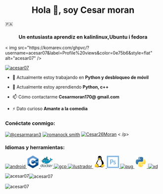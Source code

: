 <h1 align="center">Hola 👋, soy Cesar moran</h1> 🇵🇦
<h3 align="center">Un entusiasta aprendiz en kalinlinux,Ubuntu i fedora</h3>

<p align="left"> < img src="https://komarev.com/ghpvc/?username=acesar07&label=Profile%20views&color=0e75b6&style=flat" alt="acesar07" /> </p>

<p align="left"> <a href= "https://github.com/ryo-ma/github-profile-trofeo"><img src="https://github-perfil-trofeo.vercel.app/?username=acesar07" alt="acesar07" / ></a> </p>

- 🔭 Actualmente estoy trabajando en **Python y desbloqueo de móvil**

- 🌱 Actualmente estoy aprendiendo **Python, c++**

- 📫 Cómo contactarme **Cesarmoran170@ gmail.com**

- ⚡ Dato curioso **Amante a la comedia**

<h3 align="left">Conéctate conmigo:</h3>
<p align="left">
<a href="https://twitter.com/@cesarmaran3" target="blank"><img align="center" src="https://raw.githubusercontent.com/rahuldkjain/github-profile-readme- generador/master/src/images/icons/Social/twitter.svg" alt="@cesarmaran3" height="30" width="40" /></a> <a href="
https://fb.com /romanock smith" target="en blanco"><img align="center" src="https://raw.githubusercontent.com/rahuldkjain/github-profile-readme-generator/master/src/images/icons/Social/ facebook.svg" alt="romanock smith" height="30" width="40" /></a>
<a href="https://discord.gg/Cesar26Moran" target="blank"><img align ="centro" src="https://raw.githubusercontent.com/rahuldkjain/github-profile-readme-generator/master/src/images/icons/Social/discord.svg" alt="Cesar26Moran" height="30" width="40" /></a>
< /p>

<h3 align="left">Idiomas y herramientas:</h3>
<p align="left"> <a href="https://developer.android.com" target="_blank" rel="noreferrer"> <img src="https://raw.githubusercontent.com/devicons /devicon/master/icons/android/android-original-wordmark.svg" alt="android" width="40" height="40"/> </a> <a href="https://www.w3schools .com/cpp/" target="_blank" rel="noreferrer"> <img src="https://raw.githubusercontent.com/devicons/devicon/master/icons/cplusplus/cplusplus-original.svg" alt= "cplusplus" width="40" height="40"/> </a> <a href="https://www.docker.com/" target="_blank" rel="noreferrer"> <img src="https://raw.githubusercontent.com/devicons/devicon/master/icons/docker/docker-original-wordmark.svg" alt=" ventana acoplable" width="40" height="40"/> </a> <a href="https://cloud.google.com" target="_blank" rel="noreferrer"> <img src="https ://www.vectorlogo.zone/logos/google_cloud/google_cloud-icon.svg" alt="gcp" width="40" height="40"/> </a> <a href="https://www .adobe.com/in/products/illustrator.html" target="_blank" rel="noreferrer"> <img src="https://www.vectorlogo.zone/logos/adobe_illustrator/adobe_illustrator-icon.svg" alt="ilustrador" ancho="40" altura="40"/> </a> <a href="https://www.linux.org/" target="_blank" rel="noreferrer"> <img src="https://raw.githubusercontent.com/devicons/devicon/master/icons/linux/linux-original.svg" alt="linux" width="40" height="40"/> </ a> <a href="https://www.photoshop.com/en" target="_blank" rel="noreferrer"> <img src="https://raw.githubusercontent.com/devicons/devicon/master /icons/photoshop/photoshop-line.svg" alt="photoshop" width="40" height="40"/> </a> <a href="https://pugjs.org" target="_blank" rel="noreferrer"> <img src="https://cdn.worldvectorlogo.com/logos/pug.svg" alt="pug" width="40" height="40"/ > </a> <a href="https://www.python.org" target="_blank" rel="noreferrer"> <img src="https://raw.githubusercontent.com/devicons/devicon/ master/icons/python/python-original.svg" alt="python" width="40" height="40"/> </a> <a href="https://www.adobe.com/products/ xd.html" target="_blank" rel="noreferrer"> <img src="https://cdn.worldvectorlogo.com/logos/adobe-xd.svg" alt="xd" ancho="40" altura="40"/> </a> </p>

<p><img align="left" src="https://github-readme-stats.vercel.app/api/top-langs?username=acesar07&show_icons=true&locale=en&layout=compact" alt="acesar07" /> </p>

<p> <img align="center" src="https://github-readme-stats.vercel.app/api?username=acesar07&show_icons=true&locale=en" alt="acesar07" /> </p>

<p><img align="center" src="https://github-readme-streak-stats.herokuapp.com/?user=acesar07&" alt="acesar07" /></p>


<!---
Acesar07/Acesar07 is a ✨ special ✨ repository because its `README.md` (this file) appears on your GitHub profile.
You can click the Preview link to take a look at your changes.
--->
